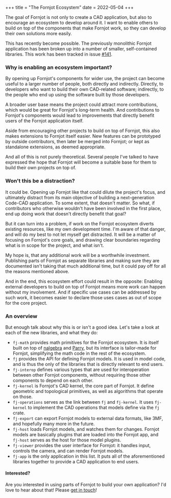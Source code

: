+++
title = "The Fornjot Ecosystem"
date  = 2022-05-04
+++

The goal of Fornjot is not only to create a CAD application, but also to encourage an ecosystem to develop around it. I want to enable others to build on top of the components that make Fornjot work, so they can develop their own solutions more easily.

This has recently become possible. The previously monolithic Fornjot application has been broken up into a number of smaller, self-contained libraries. This work has been tracked in issue [#141].


### Why is enabling an ecosystem important?

By opening up Fornjot's components for wider use, the project can become useful to a larger number of people, both directly and indirectly. Directly, to developers who want to build their own CAD-related software; indirectly, to the people who end up using the software built by those developers.

A broader user base means the project could attract more contributions, which would be great for Fornjot's long-term health. And contributions to Fornjot's components would lead to improvements that directly benefit users of the Fornjot application itself.

Aside from encouraging other projects to build on top of Fornjot, this also makes extensions to Fornjot itself easier. New features can be prototyped by outside contributors, then later be merged into Fornjot; or kept as standalone extensions, as deemed appropriate.

And all of this is not purely theoretical. Several people I've talked to have expressed the hope that Fornjot will become a suitable base for them to build their own projects on top of.


### Won't this be a distraction?

It could be. Opening up Fornjot like that could dilute the project's focus, and ultimately distract from its main objective of building a next-generation Code-CAD application. To some extent, that doesn't matter. So what, if contributors who otherwise wouldn't have been involved in the first place, end up doing work that doesn't directly benefit that goal?

But it can turn into a problem, if work on the Fornjot ecosystem diverts existing resources, like my own development time. I'm aware of that danger, and will do my best to not let myself get distracted. It will be a matter of focusing on Fornjot's core goals, and drawing clear boundaries regarding what is in scope for the project, and what isn't.

My hope is, that any additional work will be a worthwhile investment. Publishing parts of Fornjot as separate libraries and making sure they are documented isn't taking that much additional time, but it could pay off for all the reasons mentioned above.

And in the end, this ecosystem effort could result in the opposite: Enabling external developers to build on top of Fornjot means more work can happen without my involvement. And if specific use cases can be addressed by such work, it becomes easier to declare those uses cases as out of scope for the core project.


### An overview

But enough talk about why this is or isn't a good idea. Let's take a look at each of the new libraries, and what they do:

- `fj-math` provides math primitives for the Fornjot ecosystem. It is itself built on top of [nalgebra] and [Parry], but its interface is tailor-made for Fornjot, simplifying the math code in the rest of the ecosystem.
- `fj` provides the API for defining Fornjot models. It is used in model code, and is thus the only of the libraries that is directly relevant to end users.
- `fj-interop` defines various types that are used for interoperation between other Fornjot components, without requiring those other components to depend on each other.
- `fj-kernel` is Fornjot's CAD kernel, the core part of Fornjot. It define geometric and topological primitives, as well as algorithms that operate on those.
- `fj-operations` serves as the link between `fj` and `fj-kernel`. It uses `fj-kernel` to implement the CAD operations that models define via the `fj` crate.
- `fj-export` can export Fornjot models to external data formats, like 3MF, and hopefully many more in the future.
- `fj-host` loads Fornjot models, and watches them for changes. Fornjot models are basically plugins that are loaded into the Fornjot app, and `fj-host` serves as the host for those model plugins.
- `fj-viewer` provides the user interface for Fornjot: it handles input, controls the camera, and can render Fornjot models.
- `fj-app` is the only application in this list. It puts all of the aforementioned libraries together to provide a CAD application to end users.


#### Interested?

Are you interested in using parts of Fornjot to build your own application? I'd love to hear about that! Please [get in touch](/community)!


[#141]: https://github.com/hannobraun/Fornjot/issues/141
[nalgebra]: https://nalgebra.org/
[Parry]: https://www.parry.rs/